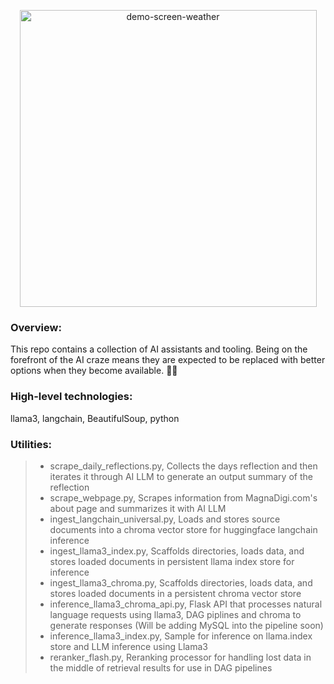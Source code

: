<p align="center"><img width="475" alt="demo-screen-weather" src="https://github.com/sentient-russ/crew/assets/108576049/74233a76-cded-4071-bfba-67c75997327f"></p>

### Overview:
This repo contains a collection of AI assistants and tooling. Being on the forefront of the AI craze means they are expected to be replaced with better options when they become available. 🤖🚀

### **High-level technologies:**
llama3, langchain, BeautifulSoup, python

### **Utilities:**
> - scrape_daily_reflections.py, Collects the days reflection and then iterates it through AI LLM to generate an output summary of the reflection
> - scrape_webpage.py, Scrapes information from MagnaDigi.com's about page and summarizes it with AI LLM
> - ingest_langchain_universal.py, Loads and stores source documents into a chroma vector store for huggingface langchain inference
> - ingest_llama3_index.py, Scaffolds directories, loads data, and stores loaded documents in persistent llama index store for inference
> - ingest_llama3_chroma.py, Scaffolds directories, loads data, and stores loaded documents in a persistent chroma vector store
> - inference_llama3_chroma_api.py, Flask API that processes natural language requests using llama3, DAG piplines and chroma to generate responses (Will be adding MySQL into the pipeline soon)
> - inference_llama3_index.py, Sample for inference on llama.index store and LLM inference using Llama3
> - reranker_flash.py, Reranking processor for handling lost data in the middle of retrieval results for use in DAG pipelines



